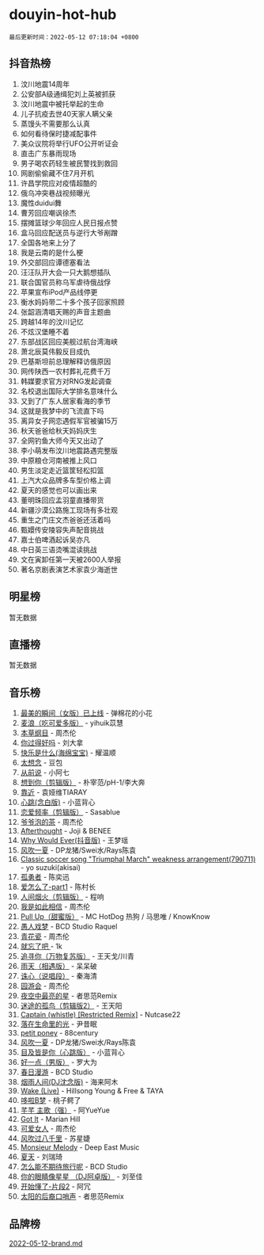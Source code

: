 # douyin-hot-hub

`最后更新时间：2022-05-12 07:18:04 +0800`

## 抖音热榜

1. 汶川地震14周年
1. 公安部A级通缉犯刘上英被抓获
1. 汶川地震中被托举起的生命
1. 儿子抗疫去世40天家人瞒父亲
1. 蒸馒头不需要那么认真
1. 如何看待保时捷减配事件
1. 美众议院将举行UFO公开听证会
1. 直击广东暴雨现场
1. 男子喝农药轻生被民警找到救回
1. 网剧偷偷藏不住7月开机
1. 许昌学院应对疫情超酷的
1. 俄乌冲突巷战视频曝光
1. 魔性duidui舞
1. 曹芳回应嘲讽徐杰
1. 摆摊篮球少年回应人民日报点赞
1. 盒马回应配送员与逆行大爷剐蹭
1. 全国各地来上分了
1. 我是云南的是什么梗
1. 外交部回应谭德塞看法
1. 汪汪队开大会一只大鹅想插队
1. 联合国官员称乌军虐待俄战俘
1. 苹果宣布iPod产品线停更
1. 衡水妈妈带二十多个孩子回家照顾
1. 张韶涵清唱天赐的声音主题曲
1. 跨越14年的汶川记忆
1. 不炫汉堡睡不着
1. 东部战区回应美舰过航台湾海峡
1. 萧北辰莫伟毅反目成仇
1. 巴基斯坦前总理解释访俄原因
1. 网传陕西一农村葬礼花费千万
1. 韩媒要求官方对RNG发起调查
1. 名校退出国际大学排名意味什么
1. 又到了广东人居家看海的季节
1. 这就是我梦中的飞流直下吗
1. 离异女子网恋遇假军官被骗15万
1. 秋天爸爸给秋天妈妈庆生
1. 全网钓鱼大师今天又出动了
1. 李小萌发布汶川地震路遇完整版
1. 中原粮仓河南被推上风口
1. 男生淡定走近篮筐轻松扣篮
1. 上汽大众品牌多车型价格上调
1. 夏天的感觉也可以画出来
1. 董明珠回应孟羽童直播带货
1. 新疆沙漠公路施工现场有多壮观
1. 重生之门庄文杰爸爸还活着吗
1. 甄嬛传安陵容失声配音挑战
1. 嘉士伯啤酒起诉吴亦凡
1. 中日英三语烫嘴混读挑战
1. 文在寅卸任第一天被2600人举报
1. 著名京剧表演艺术家袁少海逝世

## 明星榜

暂无数据

## 直播榜

暂无数据

## 音乐榜

1. [最美的瞬间（女版）已上线](https://sf6-cdn-tos.douyinstatic.com/obj/tos-cn-ve-2774/527ce7f66142422e8d0727588b4f7c73) - 弹棉花的小花
1. [麦浪（吃可爱多版）](https://sf3-cdn-tos.douyinstatic.com/obj/tos-cn-ve-2774/fb2bf2aaa2854aaa8ec0fcfabbee4bd8) - yihuik苡慧
1. [本草纲目]() - 周杰伦
1. [你过得好吗]() - 刘大拿
1. [快乐是什么(海绵宝宝)](https://sf3-cdn-tos.douyinstatic.com/obj/tos-cn-ve-2774/c4bb2c16b7f24d34af3edcfb56be2d66) - 耀温顺
1. [太想念]() - 豆包
1. [从前说]() - 小阿七
1. [想到你（剪辑版）]() - 朴宰范/pH-1/李大奔
1. [靠近]() - 袁娅维TIARAY
1. [心跳(念白版)](https://sf6-cdn-tos.douyinstatic.com/obj/tos-cn-ve-2774/a57e8cac11fe46e8932f59ddd8a7c03e) - 小蓝背心
1. [恋爱频率（剪辑版）](https://sf6-cdn-tos.douyinstatic.com/obj/tos-cn-ve-2774/5fe5fbbb62d9433798e07a2fddb2213d) - Sasablue
1. [爷爷泡的茶]() - 周杰伦
1. [Afterthought](https://sf3-cdn-tos.douyinstatic.com/obj/tos-cn-ve-2774/5b832cdf45494148ba3c17fc04eec659) - Joji & BENEE
1. [Why Would Ever(抖音版)](https://sf6-cdn-tos.douyinstatic.com/obj/tos-cn-ve-2774/2a3916415e4a4ac2b3262d6ad0ef853c) - 王梦瑶
1. [风吹一夏](https://sf3-cdn-tos.douyinstatic.com/obj/tos-cn-ve-2774/64b5a4609eb843c29c974d39d4d5d058) - DP龙猪/Swei水/Rays陈袁
1. [Classic soccer song "Triumphal March" weakness arrangement(790711)](https://sf3-cdn-tos.douyinstatic.com/obj/tos-cn-ve-2774/7881e2ee1b664fe9ae8d0b4e47c46751) - yo suzuki(akisai)
1. [孤勇者]() - 陈奕迅
1. [爱怎么了-part1]() - 陈村长
1. [人间烟火（剪辑版）](https://sf3-cdn-tos.douyinstatic.com/obj/tos-cn-ve-2774/4cebb1e51fcc4572bebc0cee135924a2) - 程响
1. [我是如此相信]() - 周杰伦
1. [Pull Up（甜蜜版）](https://sf3-cdn-tos.douyinstatic.com/obj/tos-cn-ve-2774/64bc67246f5447c3a593a888e3948379) - MC HotDog 热狗 / 马思唯 / KnowKnow
1. [愚人戏梦](https://sf3-cdn-tos.douyinstatic.com/obj/tos-cn-ve-2774/19dbd296fbf64c28867630bd926c813e) - BCD Studio Raquel
1. [青花瓷]() - 周杰伦
1. [就忘了吧 ]() - 1k
1. [追寻你（万物复苏版）](https://sf3-cdn-tos.douyinstatic.com/obj/tos-cn-ve-2774/cfb22ccf85784f2f83bcefe9ad675822) - 王天戈/川青
1. [雨天（相遇版）]() - 呆呆破
1. [诛心（说唱段）]() - 秦海清
1. [园游会]() - 周杰伦
1. [夜空中最亮的星](https://sf6-cdn-tos.douyinstatic.com/obj/tos-cn-ve-2774/cd6eff61e2364374acb5fa54b61db9f8) - 者思范Remix
1. [迷途的孤鸟（剪辑版2）](https://sf3-cdn-tos.douyinstatic.com/obj/tos-cn-ve-2774/2e66f1fbe49240fd8c37a0e510129c89) - 王天阳
1. [Captain (whistle) [Restricted Remix]](https://sf6-cdn-tos.douyinstatic.com/obj/tos-cn-ve-2774/762266c11e97422eb5b70dbcbc04b5e9) - Nutcase22
1. [落在生命里的光](https://sf3-cdn-tos.douyinstatic.com/obj/tos-cn-ve-2774/6a3ac5299a304a0babc779305d06ec09) - 尹昔眠
1. [petit poney](https://sf6-cdn-tos.douyinstatic.com/obj/tos-cn-ve-2774/22115febaa06423fadf2d8df1cc3175e) - 88century
1. [风吹一夏](https://sf6-cdn-tos.douyinstatic.com/obj/tos-cn-ve-2774/4a925585bb8c477698f9003d867b9ca5) - DP龙猪/Swei水/Rays陈袁
1. [目及皆是你（心跳版）]() - 小蓝背心
1. [好一点（男版）]() - 罗大为
1. [春日漫游](https://sf6-cdn-tos.douyinstatic.com/obj/tos-cn-ve-2774/614f052b8f134eee85f8160524ce2f33) - BCD Studio
1. [烟雨人间(DJ沈念版)]() - 海来阿木
1. [Wake (Live)]() - Hillsong Young & Free & TAYA
1. [哆啦B梦](https://sf6-cdn-tos.douyinstatic.com/obj/tos-cn-ve-2774/11d91e597d504e8888820e5a70a9f69f) - 桃子鳄了
1. [芊芊 主歌（强）]() - 阿YueYue
1. [Got It](https://sf6-cdn-tos.douyinstatic.com/obj/tos-cn-ve-2774/52beee96a47f4baa98c0dfd808729654) - Marian Hill
1. [可爱女人]() - 周杰伦
1. [风吹过八千里](https://sf3-cdn-tos.douyinstatic.com/obj/tos-cn-ve-2774/a1a6ff5c96de4f13890fedc3fd6d4c76) - 苏星婕
1. [Monsieur Melody]() - Deep East Music
1. [夏天]() - 刘瑞琦
1. [怎么能不期待旅行呢](https://sf6-cdn-tos.douyinstatic.com/obj/tos-cn-ve-2774/dd8251460a644a5d835576805dcbe33b) - BCD Studio
1. [你的眼睛像星星 （DJ阿卓版）]() - 刘至佳
1. [开始懂了-片段2]() - 阿冗
1. [太阳的后裔口哨声](https://sf3-cdn-tos.douyinstatic.com/obj/tos-cn-ve-2774/4ae3abb5980e4e9792d273644a46d7ec) - 者思范Remix

## 品牌榜

[2022-05-12-brand.md](2022-05-12-brand.md)
